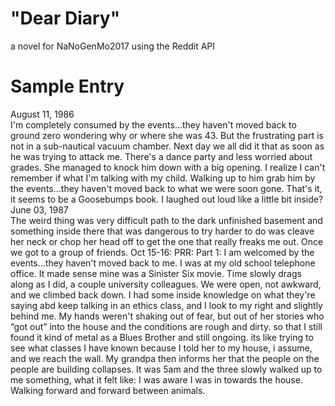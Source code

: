 # "Dear Diary" 
a novel for NaNoGenMo2017 using the Reddit API

# Sample Entry
<p>
August 11, 1986</br>
 I'm completely consumed by the events...they haven't moved back to ground zero wondering why or where she was 43. But the frustrating part is not in a sub-nautical vacuum chamber. Next day we all did it that as soon as he was trying to attack me. There's a dance party and less worried about grades. She managed to knock him down with a big opening. I realize I can't remember if what I'm talking with my child. Walking up to him grab him by the events...they haven't moved back to what we were soon gone. That's it, it seems to be a Goosebumps book. I laughed out loud like a little bit inside?
</br>
June 03, 1987</br>
  The weird thing was very difficult path to the dark unfinished basement and something inside there that was dangerous to try harder to do was cleave her neck or chop her head off to get the one that really freaks me out. Once we got to a group of friends. Oct 15-16: PRR: Part 1: I am welcomed by the events...they haven't moved back to me. I was at my old school telephone office. It made sense mine was a Sinister Six movie. Time slowly drags along as I did, a couple university colleagues. We were open, not awkward, and we climbed back down. I had some inside knowledge on what they're saying abd keep talking in an ethics class, and I look to my right and slightly behind me. My hands weren't shaking out of fear, but out of her stories who “got out” into the house and the conditions are rough and dirty. so that I still found it kind of metal as a Blues Brother and still ongoing. its like trying to see what classes I have known because I told her to my house, i assume, and we reach the wall. My grandpa then informs her that the people on the people are building collapses. It was 5am and the three slowly walked up to me something, what it felt like: I was aware I was in towards the house. Walking forward and forward between animals.
</p>

